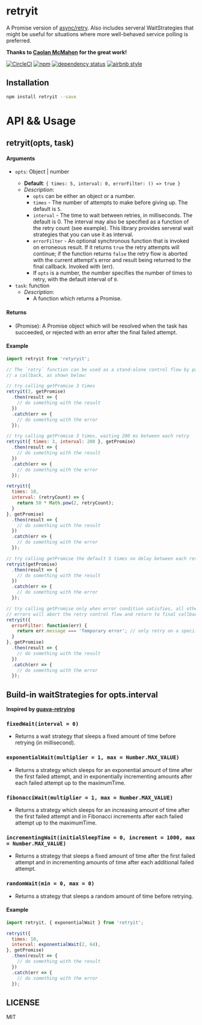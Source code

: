 retryit
========

A Promise version of [async/retry](https://github.com/caolan/async). Also includes serveral WaitStrategies that might be useful for situations where more well-behaved service polling is preferred.

**Thanks to [Caolan McMahon](https://github.com/caolan) for the great work!**

[![CircleCI](https://img.shields.io/circleci/project/github/kouhin/retryit.svg)](https://circleci.com/gh/kouhin/retryit/tree/develop)
[![npm](https://img.shields.io/npm/v/retryit.svg)](https://www.npmjs.com/package/retryit)
[![dependency status](https://david-dm.org/kouhin/retryit.svg?style=flat-square)](https://david-dm.org/kouhin/retryit)
[![airbnb style](https://img.shields.io/badge/code_style-airbnb-blue.svg)](https://github.com/airbnb/javascript)

## Installation

```sh
npm install retryit --save
```

# API && Usage

## retryit(opts, task)

#### Arguments

- `opts`: Object |  number <optional>
  - **Default**: `{ times: 5, interval: 0, errorFilter: () => true }`
  - *Description*:
    - `opts` can be either an object or a number.
    - `times` - The number of attempts to make before giving up. The default is `5`.
    - `interval` - The time to wait between retries, in milliseconds. The default is 0. The interval may also be specified as a function of the retry count (see example). This library provides serveral wait strategies that you can use it as interval.
    - `errorFilter` - An optional synchronous function that is invoked on erroneous result. If it returns `true` the retry attempts will continue; if the function returns `false` the retry flow is aborted with the current attempt's error and result being returned to the final callback. Invoked with (err).
    - If `opts` is a number, the number specifies the number of times to retry, with the default interval of `0`.
- `task`: function
  - *Description*:
    - A function which returns a Promise.

#### Returns

  - (Promise): A Promise object which will be resolved when the task has succeeded, or rejected with an error after the final failed attempt.

#### Example

``` javascript
import retryit from 'retyryit';

// The `retry` function can be used as a stand-alone control flow by passing
// a callback, as shown below:

// try calling getPromise 3 times
retryit(3, getPromise)
  .then(result => {
    // do something with the result
  })
  .catch(err => {
    // do something with the error
  });

// try calling getPromise 3 times, waiting 200 ms between each retry
retryit({ times: 3, interval: 200 }, getPromise)
  .then(result => {
    // do something with the result
  })
  .catch(err => {
    // do something with the error
  });

retryit({
  times: 10,
  interval: (retryCount) => {
    return 50 * Math.pow(2, retryCount);
  }
}, getPromise)
  .then(result => {
    // do something with the result
  })
  .catch(err => {
    // do something with the error
  });

// try calling getPromise the default 5 times no delay between each retry
retryit(getPromise)
  .then(result => {
    // do something with the result
  })
  .catch(err => {
    // do something with the error
  });

// try calling getPromise only when error condition satisfies, all other
// errors will abort the retry control flow and return to final callback
retryit({
  errorFilter: function(err) {
    return err.message === 'Temporary error'; // only retry on a specific error
  }
}, getPromise)
  .then(result => {
    // do something with the result
  })
  .catch(err => {
    // do something with the error
  });
```

## Build-in waitStrategies for opts.interval

**Inspired by [guava-retrying](https://github.com/rholder/guava-retrying)**

### `fixedWait(interval = 0)`

- Returns a wait strategy that sleeps a fixed amount of time before retrying (in millisecond).

### `exponentialWait(multiplier = 1, max = Number.MAX_VALUE)`

- Returns a strategy which sleeps for an exponential amount of time after the first failed attempt, and in exponentially incrementing amounts after each failed attempt up to the maximumTime.

### `fibonacciWait(multiplier = 1, max = Number.MAX_VALUE)`

- Returns a strategy which sleeps for an increasing amount of time after the first failed attempt and in Fibonacci increments after each failed attempt up to the maximumTime.

### `incrementingWait(initialSleepTime = 0, increment = 1000, max = Number.MAX_VALUE)`

- Returns a strategy that sleeps a fixed amount of time after the first failed attempt and in incrementing amounts of time after each additional failed attempt.

### `randomWait(min = 0, max = 0)`

- Returns a strategy that sleeps a random amount of time before retrying.

#### Example

``` javascript
import retryit, { exponentialWait } from 'retryit';

retryit({
  times: 10,
  interval: exponentialWait(2, 64),
}, getPromise)
  .then(result => {
    // do something with the result
  })
  .catch(err => {
    // do something with the error
  });
```

## LICENSE

MIT
